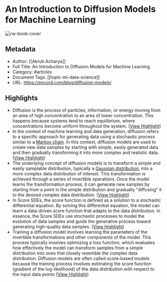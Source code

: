 # An Introduction to Diffusion Models for Machine Learning

![rw-book-cover](https://images.prismic.io/encord/fbdaee27-be5a-48c6-a2c6-eeb16967a103_image+%2838%29.png?auto=compress%2Cformat&fit=max)

## Metadata
- Author: [[Akruti Acharya]]
- Full Title: An Introduction to Diffusion Models for Machine Learning
- Category: #articles
- Document Tags: [[topic-ml-data-science]] 
- URL: https://encord.com/blog/diffusion-models/

## Highlights
- Diffusion is the process of particles, information, or energy moving from an area of high concentration to an area of lower concentration. This happens because systems tend to reach equilibrium, where concentrations become uniform throughout the system. ([View Highlight](https://read.readwise.io/read/01hdmjrsxfy9ggd2cx0xjjqm7c))
- In the context of machine learning and data generation, diffusion refers to a specific approach for generating data using a stochastic process similar to a [Markov chain](https://en.wikipedia.org/wiki/Markov_chain). In this context, diffusion models are used to create new data samples by starting with simple, easily generated data and then gradually transforming it into more complex and realistic data. ([View Highlight](https://read.readwise.io/read/01hdmjx0vx5rdhzm7jwp8hbxdf))
- The underlying concept of diffusion models is to transform a simple and easily samplable distribution, typically a [Gaussian distribution](https://en.wikipedia.org/wiki/Normal_distribution), into a more complex data distribution of interest. This transformation is achieved through a series of invertible operations. Once the model learns the transformation process, it can generate new samples by starting from a point in the simple distribution and gradually "diffusing" it to the desired complex data distribution. ([View Highlight](https://read.readwise.io/read/01hdmjyhsa6r0np7j9zepm8qm0))
- In Score SDEs, the score function is defined as a solution to a stochastic differential equation. By solving this differential equation, the model can learn a data-driven score function that adapts to the data distribution. In essence, the Score SDEs use stochastic processes to model the evolution of data samples and guide the generative process toward generating high-quality data samples. ([View Highlight](https://read.readwise.io/read/01hdmk3h8cyy9y692athe661vd))
- Training a diffusion model involves learning the parameters of the invertible transformations and other components of the model. This process typically involves optimizing a loss function, which evaluates how effectively the model can transform samples from a simple distribution into ones that closely resemble the complex data distribution. Diffusion models are often called score-based models because the training process involves estimating the score function (gradient of the log-likelihood) of the data distribution with respect to the input data points ([View Highlight](https://read.readwise.io/read/01hdmk6w07hektzg1141nvfybd))

